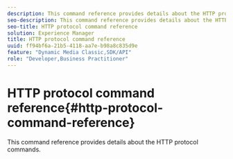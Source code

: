```yaml
---
description: This command reference provides details about the HTTP protocol commands.
seo-description: This command reference provides details about the HTTP protocol commands.
seo-title: HTTP protocol command reference
solution: Experience Manager
title: HTTP protocol command reference
uuid: ff94bf6a-21b5-4118-aa7e-b98a8c835d9e
feature: "Dynamic Media Classic,SDK/API"
role: "Developer,Business Practitioner"
---
```


# HTTP protocol command reference{#http-protocol-command-reference}

This command reference provides details about the HTTP protocol commands.

